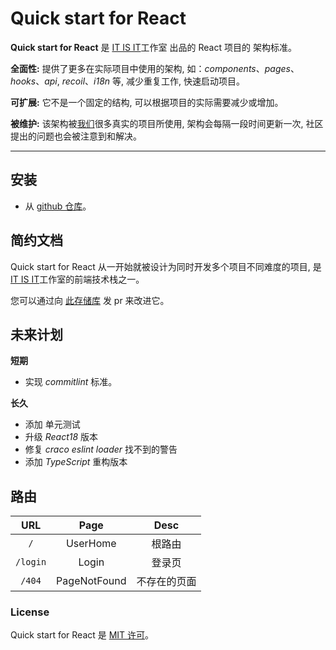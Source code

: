 # Quick start for React

**Quick start for React** 是 [IT IS IT]()工作室 出品的 React 项目的 架构标准。

**全面性:** 提供了更多在实际项目中使用的架构, 如：_components_、_pages_、_hooks_、_api_, _recoil_、_i18n_ 等, 减少重复工作, 快速启动项目。

**可扩展:** 它不是一个固定的结构, 可以根据项目的实际需要减少或增加。

**被维护:** 该架构被[我们]()很多真实的项目所使用, 架构会每隔一段时间更新一次, 社区提出的问题也会被注意到和解决。

---

## 安装

- 从 [github 仓库](https://github.com/YernarT/quick-start-for-react)。

## 简约文档

Quick start for React 从一开始就被设计为同时开发多个项目不同难度的项目, 是 [IT IS IT]()工作室的前端技术栈之一。

您可以通过向 [此存储库](https://github.com/YernarT/quick-start-for-react) 发 pr 来改进它。

## 未来计划

**短期**

- 实现 _commitlint_ 标准。

**长久**

- 添加 单元测试
- 升级 _React18_ 版本
- 修复 _craco eslint loader_ 找不到的警告
- 添加 _TypeScript_ 重构版本

## 路由

|   URL    |     Page     |     Desc     |
| :------: | :----------: | :----------: |
|   `/`    |   UserHome   |    根路由    |
| `/login` |    Login     |    登录页    |
|  `/404`  | PageNotFound | 不存在的页面 |

### License

Quick start for React 是 [MIT 许可](./LICENSE)。

